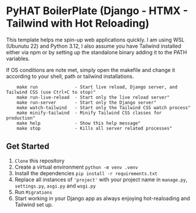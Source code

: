 # PyHAT BoilerPlate (Django - HTMX - Tailwind with Hot Reloading)

This template helps me spin-up web applications quickly.
I am using WSL (Ubunutu 22) and Python 3.12, I also assume you have Tailwind installed either via npm or by setting up the standalone binary adding it to the PATH variables. 

If OS conditions are note met, simply open the makefile and change it according to your shell, path or tailwind installations.
```
	make run              - Start live reload, Django server, and Tailwind CSS (use Ctrl+C to stop)"
	make run-live-reload  - Start only the live reload server"
	make run-server       - Start only the Django server"
	make watch-tailwind   - Start only the Tailwind CSS watch process"
	make minify-tailwind  - Minify Tailwind CSS classes for production"
	make help             - Show this help message"
	make stop			  - Kills all server related processes"
```

## Get Started
1. `Clone` this repository
2. Create a virtual environment `python -m venv .venv`
3. Install the dependencies `pip install -r requirements.txt`
4. Replace all instances of `'project'` with your project name in `manage.py`, `settings.py`, `asgi.py` and `wsgi.py`
5. Run `Migrations`
6. Start working in your Django app as always enjoying hot-realoading and Tailwind set up.